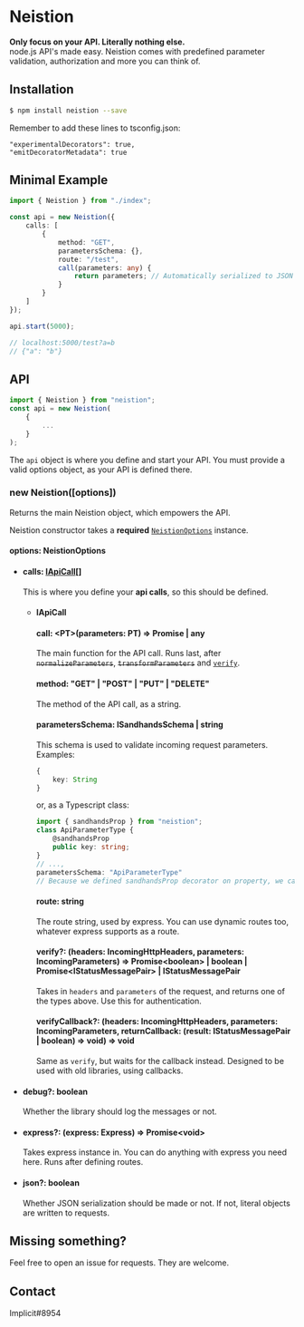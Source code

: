 # Neistion
**Only focus on your API. Literally nothing else.**  
node.js API's made easy.
Neistion comes with predefined parameter validation, authorization and more you can think of.
## Installation
```sh
$ npm install neistion --save
```
Remember to add these lines to tsconfig.json:
```
"experimentalDecorators": true,
"emitDecoratorMetadata": true
```
## Minimal Example
```ts
import { Neistion } from "./index";

const api = new Neistion({
    calls: [
        {
            method: "GET",
            parametersSchema: {},
            route: "/test",
            call(parameters: any) {
                return parameters; // Automatically serialized to JSON
            }
        }
    ]
});

api.start(5000);

// localhost:5000/test?a=b
// {"a": "b"}
```
## API
```ts
import { Neistion } from "neistion";
const api = new Neistion(
    {
        ...
    }
);
```

The `api` object is where you define and start your API. You must provide a valid options object, as your API is defined there.

### new Neistion([options])

Returns the main Neistion object, which empowers the API.

Neistion constructor takes a **required** [`NeistionOptions`](#options) instance.

#### options: NeistionOptions

- #### calls: [IApiCall](#iapicall)[]
    This is where you define your **api calls**, so this should be defined.
    - #### IApiCall
        #### call: \<PT>(parameters: PT) => Promise<any> | any
        The main function for the API call. Runs last, after ~~`normalizeParameters`~~,  ~~`transformParameters`~~ and [`verify`](#verify).
        #### method: "GET" | "POST" | "PUT" | "DELETE"
        The method of the API call, as a string.
        #### parametersSchema: ISandhandsSchema | string
        This schema is used to validate incoming request parameters.  
        Examples: 
        ```ts
        {
            key: String
        }
        ```
        or, as a Typescript class:
        ```ts
        import { sandhandsProp } from "neistion";
        class ApiParameterType {
            @sandhandsProp
            public key: string;
        }
        // ...,
        parametersSchema: "ApiParameterType"
        // Because we defined sandhandsProp decorator on property, we can just type the name.
        ```
        #### route: string
        The route string, used by express.
        You can use dynamic routes too, whatever express supports as a route.
        #### verify?: (headers: IncomingHttpHeaders, parameters: IncomingParameters) => Promise\<boolean> | boolean | Promise\<IStatusMessagePair> | IStatusMessagePair
        Takes in `headers` and `parameters` of the request, and returns one of the types above.
        Use this for authentication.
        #### verifyCallback?: (headers: IncomingHttpHeaders, parameters: IncomingParameters,       returnCallback: (result: IStatusMessagePair | boolean) => void) => void
        Same as `verify`, but waits for the callback instead. Designed to be used with old libraries, using callbacks.
- #### debug?: boolean
    Whether the library should log the messages or not.
- #### express?: (express: Express) => Promise\<void>
    Takes express instance in. You can do anything with express you need here. Runs after defining routes.
- #### json?: boolean
    Whether JSON serialization should be made or not. If not, literal objects are written to requests.

## Missing something?
Feel free to open an issue for requests. They are welcome.
## Contact
Implicit#8954